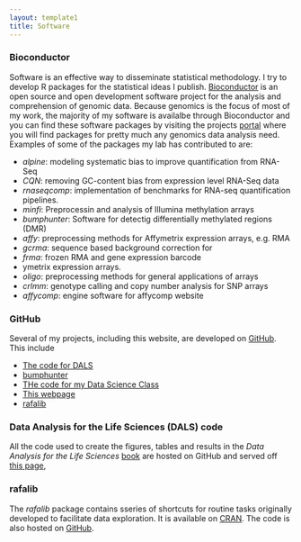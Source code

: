 ```yaml
---
layout: template1
title: Software
---
```


### Bioconductor

Software is an effective way to disseminate statistical methodology. I try to develop R packages for the statistical ideas I publish. 
[Bioconductor](http://www.bioconductor.org) is an open source and open development
software project for the analysis and comprehension of genomic
data. Because genomics is the focus of most of my work, the majority
of my software is availalbe through Bioconductor and you can find
these software packages by visiting the projects
[portal](http://www.bioconductor.org) where you will find packages for pretty
much any genomics data analysis need. Examples of some of the
packages my lab has contributed to are: 

- _alpine_: modeling systematic bias to improve quantification from RNA-Seq 
- _CQN_: removing GC-content bias from expression level RNA-Seq data
- _rnaseqcomp_: implementation of benchmarks for RNA-seq quantification pipelines. 
- _minfi_: Preprocessin and analysis of Illumina methylation arrays
- _bumphunter_: Software for detectig differentially methylated regions (DMR)
-  _affy_: preprocessing methods for Affymetrix expression arrays, e.g. RMA
- _gcrma_: sequence based background correction for
- _frma_: frozen RMA and gene expression barcode 
- ymetrix expression arrays.
- _oligo_: preprocessing methods for general applications of arrays
- _crlmm_: genotype calling and copy number analysis for SNP arrays
- _affycomp_: engine software for affycomp website

### GitHub

Several of my projects, including this website, are developed on [GitHub](https://github.com/rafalab). This include


- [The code for DALS](https://github.com/genomicsclass)
- [bumphunter](https://github.com/rafalab/bumphunter)
- [THe code for my Data Science Class](https://github.com/datasciencelabs)
- [This webpage](https://github.com/rafalab/rafalab.github.io)
- [rafalib](https://github.com/rafalab/rafalib)



### Data Analysis for the Life Sciences (DALS) code

All the code used to create the figures, tables and results in the _Data Analysis for the Life Sciences_ [book](https://leanpub.com/dataanalysisforthelifesciences) are hosted on GitHub and served off [this page](http://genomicsclass.github.io/book/),




### rafalib

The _rafalib_ package contains sseries of shortcuts for routine tasks originally developed to facilitate data exploration. It is available on [CRAN](https://cran.r-project.org/web/packages/rafalib/). The code is also hosted on [GitHub](https://github.com/rafalab/rafalib).

